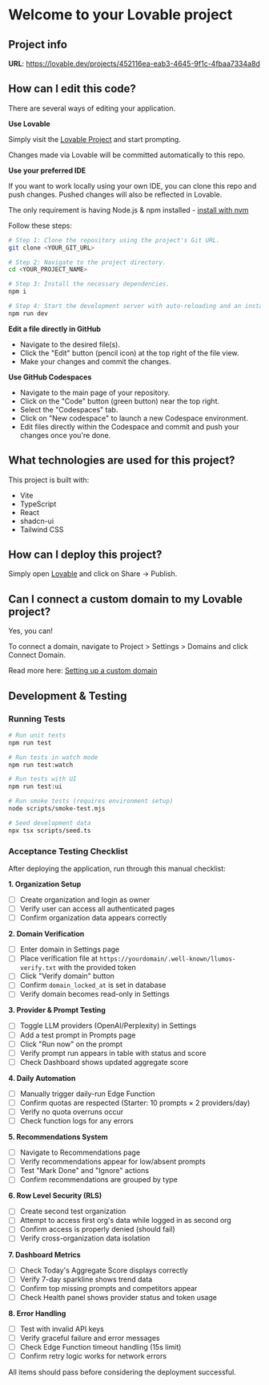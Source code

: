 # Welcome to your Lovable project

## Project info

**URL**: https://lovable.dev/projects/452116ea-eab3-4645-9f1c-4fbaa7334a8d

## How can I edit this code?

There are several ways of editing your application.

**Use Lovable**

Simply visit the [Lovable Project](https://lovable.dev/projects/452116ea-eab3-4645-9f1c-4fbaa7334a8d) and start prompting.

Changes made via Lovable will be committed automatically to this repo.

**Use your preferred IDE**

If you want to work locally using your own IDE, you can clone this repo and push changes. Pushed changes will also be reflected in Lovable.

The only requirement is having Node.js & npm installed - [install with nvm](https://github.com/nvm-sh/nvm#installing-and-updating)

Follow these steps:

```sh
# Step 1: Clone the repository using the project's Git URL.
git clone <YOUR_GIT_URL>

# Step 2: Navigate to the project directory.
cd <YOUR_PROJECT_NAME>

# Step 3: Install the necessary dependencies.
npm i

# Step 4: Start the development server with auto-reloading and an instant preview.
npm run dev
```

**Edit a file directly in GitHub**

- Navigate to the desired file(s).
- Click the "Edit" button (pencil icon) at the top right of the file view.
- Make your changes and commit the changes.

**Use GitHub Codespaces**

- Navigate to the main page of your repository.
- Click on the "Code" button (green button) near the top right.
- Select the "Codespaces" tab.
- Click on "New codespace" to launch a new Codespace environment.
- Edit files directly within the Codespace and commit and push your changes once you're done.

## What technologies are used for this project?

This project is built with:

- Vite
- TypeScript
- React
- shadcn-ui
- Tailwind CSS

## How can I deploy this project?

Simply open [Lovable](https://lovable.dev/projects/452116ea-eab3-4645-9f1c-4fbaa7334a8d) and click on Share -> Publish.

## Can I connect a custom domain to my Lovable project?

Yes, you can!

To connect a domain, navigate to Project > Settings > Domains and click Connect Domain.

Read more here: [Setting up a custom domain](https://docs.lovable.dev/tips-tricks/custom-domain#step-by-step-guide)

## Development & Testing

### Running Tests

```sh
# Run unit tests
npm run test

# Run tests in watch mode
npm run test:watch

# Run tests with UI
npm run test:ui

# Run smoke tests (requires environment setup)
node scripts/smoke-test.mjs

# Seed development data
npx tsx scripts/seed.ts
```

### Acceptance Testing Checklist

After deploying the application, run through this manual checklist:

**1. Organization Setup**
- [ ] Create organization and login as owner
- [ ] Verify user can access all authenticated pages
- [ ] Confirm organization data appears correctly

**2. Domain Verification**
- [ ] Enter domain in Settings page
- [ ] Place verification file at `https://yourdomain/.well-known/llumos-verify.txt` with the provided token
- [ ] Click "Verify domain" button
- [ ] Confirm `domain_locked_at` is set in database
- [ ] Verify domain becomes read-only in Settings

**3. Provider & Prompt Testing**
- [ ] Toggle LLM providers (OpenAI/Perplexity) in Settings
- [ ] Add a test prompt in Prompts page
- [ ] Click "Run now" on the prompt
- [ ] Verify prompt run appears in table with status and score
- [ ] Check Dashboard shows updated aggregate score

**4. Daily Automation**
- [ ] Manually trigger daily-run Edge Function
- [ ] Confirm quotas are respected (Starter: 10 prompts × 2 providers/day)
- [ ] Verify no quota overruns occur
- [ ] Check function logs for any errors

**5. Recommendations System**
- [ ] Navigate to Recommendations page
- [ ] Verify recommendations appear for low/absent prompts
- [ ] Test "Mark Done" and "Ignore" actions
- [ ] Confirm recommendations are grouped by type

**6. Row Level Security (RLS)**
- [ ] Create second test organization
- [ ] Attempt to access first org's data while logged in as second org
- [ ] Confirm access is properly denied (should fail)
- [ ] Verify cross-organization data isolation

**7. Dashboard Metrics**
- [ ] Check Today's Aggregate Score displays correctly
- [ ] Verify 7-day sparkline shows trend data
- [ ] Confirm top missing prompts and competitors appear
- [ ] Check Health panel shows provider status and token usage

**8. Error Handling**
- [ ] Test with invalid API keys
- [ ] Verify graceful failure and error messages
- [ ] Check Edge Function timeout handling (15s limit)
- [ ] Confirm retry logic works for network errors

All items should pass before considering the deployment successful.
